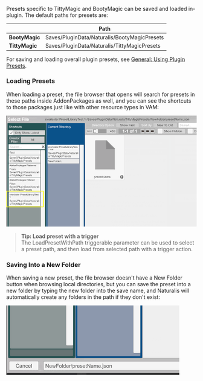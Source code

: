 Presets specific to TittyMagic and BootyMagic can be saved and loaded in-plugin. The default paths for presets are:

|   | Path |
| - | ---- |
| **BootyMagic** | Saves/PluginData/Naturalis/BootyMagicPresets |
| **TittyMagic** | Saves/PluginData/Naturalis/TittyMagicPresets |

For saving and loading overall plugin presets, see [General: Using Plugin Presets](/docs/general/using_plugin_presets).

### Loading Presets

When loading a preset, the file browser that opens will search for presets in these paths inside AddonPackages as well, and you can see the shortcuts to those packages just like with other resource types in VAM:

![presets_paths.png](/assets/screens/naturalis/presets_paths.png)

> **Tip: Load preset with a trigger**<br/>
> The LoadPresetWithPath triggerable parameter can be used to select a preset path, and then load from selected path with a trigger action.

### Saving Into a New Folder

When saving a new preset, the file browser doesn't have a New Folder button when browsing local directories, but you can save the preset into a new folder by typing the new folder into the save name, and Naturalis will automatically create any folders in the path if they don't exist:

![presets_newfolder.png](/assets/screens/naturalis/presets_newfolder.png)
